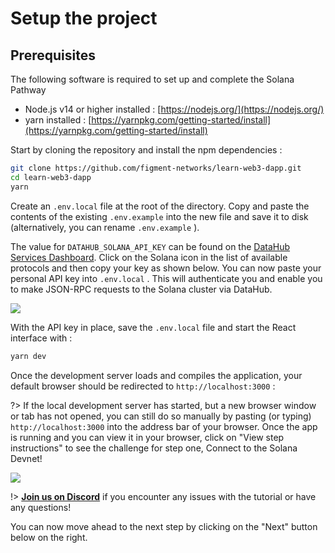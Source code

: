 # Setup the project

## Prerequisites

The following software is required to set up and complete the Solana Pathway

* Node.js v14 or higher installed : [https://nodejs.org/](https://nodejs.org/)
* yarn installed : [https://yarnpkg.com/getting-started/install](https://yarnpkg.com/getting-started/install)

Start by cloning the repository and install the npm dependencies :

```bash
git clone https://github.com/figment-networks/learn-web3-dapp.git
cd learn-web3-dapp
yarn
```

Create an `.env.local` file at the root of the directory. Copy and paste the contents of the existing `.env.example` into the new file and save it to disk (alternatively, you can rename `.env.example` ).

The value for `DATAHUB_SOLANA_API_KEY` can be found on the [DataHub Services Dashboard](https://datahub.figment.io/services/solana). Click on the Solana icon in the list of available protocols and then copy your key as shown below. You can now paste your personal API key into `.env.local` . This will authenticate you and enable you to make JSON-RPC requests to the Solana cluster via DataHub.

![](https://github.com/figment-networks/datahub-learn/blob/new-pathways/.gitbook/assets/solana-setup-00.gif)

With the API key in place, save the `.env.local` file and start the React interface with :

```bash
yarn dev
```

Once the development server loads and compiles the application, your default browser should be redirected to `http://localhost:3000` :

?> If the local development server has started, but a new browser window or tab has not opened, you can still do so manually by pasting (or typing) `http://localhost:3000` into the address bar of your browser. Once the app is running and you can view it in your browser, click on  "View step instructions" to see the challenge for step one, Connect to the Solana Devnet! 

![](https://github.com/figment-networks/datahub-learn/blob/new-pathways/.gitbook/assets/solana-setup-01.gif)

!> [**Join us on Discord**](https://discord.gg/fszyM7K) if you encounter any issues with the tutorial or have any questions!

You can now move ahead to the next step by clicking on the "Next" button below on the right.
